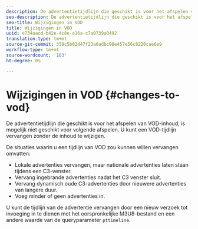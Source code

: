 ```yaml
---
description: De advertentietijdlijn die geschikt is voor het afspelen van VOD-inhoud, is mogelijk niet geschikt voor volgende afspelen. U kunt een VOD-tijdlijn vervangen zonder de inhoud te wijzigen.
seo-description: De advertentietijdlijn die geschikt is voor het afspelen van VOD-inhoud, is mogelijk niet geschikt voor volgende afspelen. U kunt een VOD-tijdlijn vervangen zonder de inhoud te wijzigen.
seo-title: Wijzigingen in VOD
title: Wijzigingen in VOD
uuid: e734aacd-b42e-4c8e-a16a-c7a0739a0492
translation-type: tm+mt
source-git-commit: 358c5b02d47f23a6adbc98e457e56c8220cae6e9
workflow-type: tm+mt
source-wordcount: '163'
ht-degree: 0%

---
```



# Wijzigingen in VOD {#changes-to-vod}

De advertentietijdlijn die geschikt is voor het afspelen van VOD-inhoud, is mogelijk niet geschikt voor volgende afspelen. U kunt een VOD-tijdlijn vervangen zonder de inhoud te wijzigen.

De situaties waarin u een tijdlijn van VOD zou kunnen willen vervangen omvatten:

* Lokale advertenties vervangen, maar nationale advertenties laten staan tijdens een C3-venster.
* Vervang ingebrande advertenties nadat het C3 venster sluit.
* Vervang dynamisch oude C3-advertenties door nieuwere advertenties van langere duur.
* Voeg minder of geen advertenties in.

U kunt de tijdlijn van de advertentie vervangen door een nieuw verzoek tot invoeging in te dienen met het oorspronkelijke M3U8-bestand en een andere waarde van de queryparameter `pttimeline`.